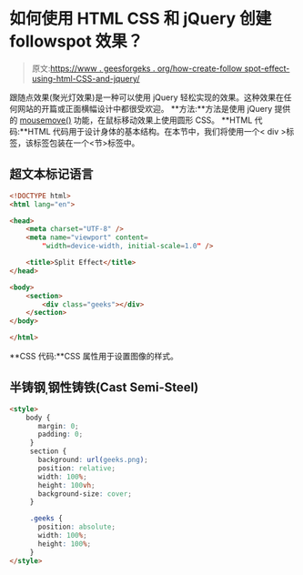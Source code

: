 # 如何使用 HTML CSS 和 jQuery 创建 followspot 效果？

> 原文:[https://www . geesforgeks . org/how-create-follow spot-effect-using-html-CSS-and-jquery/](https://www.geeksforgeeks.org/how-to-create-followspot-effect-using-html-css-and-jquery/)

跟随点效果(聚光灯效果)是一种可以使用 jQuery 轻松实现的效果。这种效果在任何网站的开篇或正面横幅设计中都很受欢迎。
**方法:**方法是使用 jQuery 提供的 [mousemove()](https://www.geeksforgeeks.org/jquery-mousemove-with-examples/) 功能，在鼠标移动效果上使用圆形 CSS。
**HTML 代码:**HTML 代码用于设计身体的基本结构。在本节中，我们将使用一个< div >标签，该标签包装在一个<节>标签中。

## 超文本标记语言

```html
<!DOCTYPE html>
<html lang="en">

<head>
    <meta charset="UTF-8" />
    <meta name="viewport" content=
        "width=device-width, initial-scale=1.0" />

    <title>Split Effect</title>
</head>

<body>
    <section>
        <div class="geeks"></div>
    </section>
</body>

</html>
```

**CSS 代码:**CSS 属性用于设置图像的样式。

## 半铸钢ˌ钢性铸铁(Cast Semi-Steel)

```html
<style>
    body {
       margin: 0;
       padding: 0;
     }
     section {
       background: url(geeks.png);
       position: relative;
       width: 100%;
       height: 100vh;
       background-size: cover;
     }

     .geeks {
       position: absolute;
       width: 100%;
       height: 100%;
     }
</style>
```